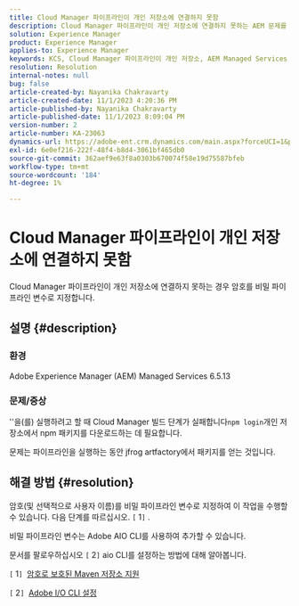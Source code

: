```yaml
---
title: Cloud Manager 파이프라인이 개인 저장소에 연결하지 못함
description: Cloud Manager 파이프라인이 개인 저장소에 연결하지 못하는 AEM 문제를 해결하는 방법에 대해 알아봅니다.
solution: Experience Manager
product: Experience Manager
applies-to: Experience Manager
keywords: KCS, Cloud Manager 파이프라인이 개인 저장소, AEM Managed Services 6.5.13, 비밀 파이프라인 변수, Adobe AIO CLI에 연결하지 못함
resolution: Resolution
internal-notes: null
bug: false
article-created-by: Nayanika Chakravarty
article-created-date: 11/1/2023 4:20:36 PM
article-published-by: Nayanika Chakravarty
article-published-date: 11/1/2023 8:09:04 PM
version-number: 2
article-number: KA-23063
dynamics-url: https://adobe-ent.crm.dynamics.com/main.aspx?forceUCI=1&pagetype=entityrecord&etn=knowledgearticle&id=1771a694-d278-ee11-8179-6045bd0065f9
exl-id: 6e0ef216-222f-48f4-b8d4-3061bf465db0
source-git-commit: 362aef9e63f8a0303b670074f58e19d75587bfeb
workflow-type: tm+mt
source-wordcount: '184'
ht-degree: 1%

---
```


# Cloud Manager 파이프라인이 개인 저장소에 연결하지 못함


Cloud Manager 파이프라인이 개인 저장소에 연결하지 못하는 경우 암호를 비밀 파이프라인 변수로 지정합니다.



## 설명 {#description}


### 환경

Adobe Experience Manager (AEM) Managed Services 6.5.13

### 문제/증상

&#39;&#39;을(를) 실행하려고 할 때 Cloud Manager 빌드 단계가 실패합니다`npm login`개인 저장소에서 npm 패키지를 다운로드하는 데 필요합니다.

문제는 파이프라인을 실행하는 동안 jfrog artfactory에서 패키지를 얻는 것입니다.


## 해결 방법 {#resolution}


암호(및 선택적으로 사용자 이름)를 비밀 파이프라인 변수로 지정하여 이 작업을 수행할 수 있습니다. 다음 단계를 따르십시오. `[` 1`]` .

비밀 파이프라인 변수는 Adobe AIO CLI를 사용하여 추가할 수 있습니다.

문서를 팔로우하십시오 `[` 2`]`  aio CLI를 설정하는 방법에 대해 알아봅니다.

`[` 1`]`  [암호로 보호된 Maven 저장소 지원](https://experienceleague.adobe.com/docs/experience-manager-cloud-service/content/implementing/using-cloud-manager/create-application-project/setting-up-project.html?lang=en#password-protected-maven-repositories)

`[` 2`]`  [Adobe I/O CLI 설정](https://experienceleague.adobe.com/docs/experience-manager-learn/cloud-service/local-development-environment-set-up/development-tools.html?lang=en#aio-cli)
